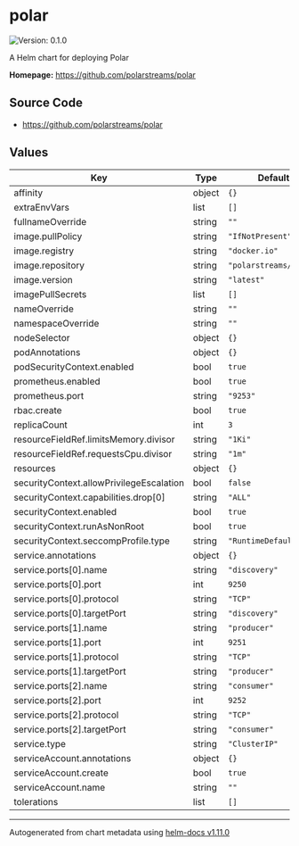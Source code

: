 # polar

![Version: 0.1.0](https://img.shields.io/badge/Version-0.1.0-informational?style=flat-square)

A Helm chart for deploying Polar

**Homepage:** <https://github.com/polarstreams/polar>

## Source Code

* <https://github.com/polarstreams/polar>

## Values

| Key | Type | Default | Description |
|-----|------|---------|-------------|
| affinity | object | `{}` |  |
| extraEnvVars | list | `[]` |  |
| fullnameOverride | string | `""` |  |
| image.pullPolicy | string | `"IfNotPresent"` |  |
| image.registry | string | `"docker.io"` |  |
| image.repository | string | `"polarstreams/polar"` |  |
| image.version | string | `"latest"` |  |
| imagePullSecrets | list | `[]` |  |
| nameOverride | string | `""` |  |
| namespaceOverride | string | `""` |  |
| nodeSelector | object | `{}` |  |
| podAnnotations | object | `{}` |  |
| podSecurityContext.enabled | bool | `true` |  |
| prometheus.enabled | bool | `true` |  |
| prometheus.port | string | `"9253"` |  |
| rbac.create | bool | `true` |  |
| replicaCount | int | `3` |  |
| resourceFieldRef.limitsMemory.divisor | string | `"1Ki"` |  |
| resourceFieldRef.requestsCpu.divisor | string | `"1m"` |  |
| resources | object | `{}` |  |
| securityContext.allowPrivilegeEscalation | bool | `false` |  |
| securityContext.capabilities.drop[0] | string | `"ALL"` |  |
| securityContext.enabled | bool | `true` |  |
| securityContext.runAsNonRoot | bool | `true` |  |
| securityContext.seccompProfile.type | string | `"RuntimeDefault"` |  |
| service.annotations | object | `{}` |  |
| service.ports[0].name | string | `"discovery"` |  |
| service.ports[0].port | int | `9250` |  |
| service.ports[0].protocol | string | `"TCP"` |  |
| service.ports[0].targetPort | string | `"discovery"` |  |
| service.ports[1].name | string | `"producer"` |  |
| service.ports[1].port | int | `9251` |  |
| service.ports[1].protocol | string | `"TCP"` |  |
| service.ports[1].targetPort | string | `"producer"` |  |
| service.ports[2].name | string | `"consumer"` |  |
| service.ports[2].port | int | `9252` |  |
| service.ports[2].protocol | string | `"TCP"` |  |
| service.ports[2].targetPort | string | `"consumer"` |  |
| service.type | string | `"ClusterIP"` |  |
| serviceAccount.annotations | object | `{}` |  |
| serviceAccount.create | bool | `true` |  |
| serviceAccount.name | string | `""` |  |
| tolerations | list | `[]` |  |

----------------------------------------------
Autogenerated from chart metadata using [helm-docs v1.11.0](https://github.com/norwoodj/helm-docs/releases/v1.11.0)
